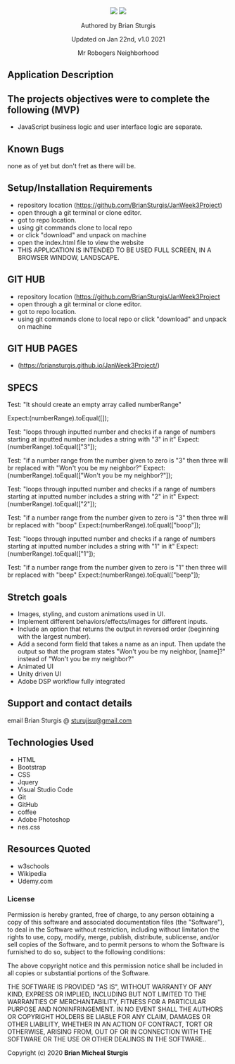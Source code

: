 
<div align="center">
<img src="img/welcome.jpg" width="auto" height="auto" >
<img src="img/homePic.jpg" width="auto" height="auto" >
</div>
<p align="center"> Authored by Brian Sturgis</p>
<p align="center">Updated on Jan 22nd, v1.0 2021</p>
<p align="center">Mr Robogers Neighborhood</p>

## Application Description


## The projects objectives were to complete the following (MVP)
- JavaScript business logic and user interface logic are separate.


## Known Bugs
none as of yet but don't fret as there will be.

## Setup/Installation Requirements
- repository location (https://github.com/BrianSturgis/JanWeek3Project)
- open through a git terminal or clone editor.
- got to repo location.
- using git commands clone to local repo
- or click "download" and unpack on machine
- open the index.html file to view the website
- THIS APPLICATION IS INTENDED TO BE USED FULL SCREEN, IN  A BROWSER WINDOW, LANDSCAPE.

## GIT HUB
- repository location (https://github.com/BrianSturgis/JanWeek3Project
- open through a git terminal or clone editor.
- got to repo location.
- using git commands clone to local repo or click "download" and unpack on machine

## GIT HUB PAGES 
- (https://briansturgis.github.io/JanWeek3Project/)

## SPECS

Test: "It should create an empty array called numberRange"

Expect:(numberRange).toEqual([]);

Test: "loops through inputted number and checks if a range of numbers starting at inputted number includes a string with "3" in it"
Expect:(numberRange).toEqual(["3"]);

Test: "if a number range from the number given to zero is "3" then three will br replaced with "Won't you be my neighbor?"
Expect:(numberRange).toEqual(["Won't you be my neighbor?"]);

Test: "loops through inputted number and checks if a range of numbers starting at inputted number includes a string with "2" in it"
Expect:(numberRange).toEqual(["2"]);

Test: "if a number range from the number given to zero is "3" then three will br replaced with "boop"
Expect:(numberRange).toEqual(["boop"]);

Test: "loops through inputted number and checks if a range of numbers starting at inputted number includes a string with "1" in it"
Expect:(numberRange).toEqual(["1"]);

Test: "if a number range from the number given to zero is "1" then three will br replaced with "beep"
Expect:(numberRange).toEqual(["beep"]);

## Stretch goals
- Images, styling, and custom animations used in UI.
- Implement different behaviors/effects/images for different inputs.
- Include an option that returns the output in reversed order (beginning with the largest number).
- Add a second form field that takes a name as an input. Then update the output so that the program states "Won't you be my neighbor, [name]?" instead of "Won't you be my neighbor?"
- Animated UI
- Unity driven UI
- Adobe DSP workflow fully integrated 

## Support and contact details
email Brian Sturgis @ <sturujisu@gmail.com>

## Technologies Used
* HTML
* Bootstrap
* CSS
* Jquery
* Visual Studio Code
* Git
* GitHub
* coffee
* Adobe Photoshop
* nes.css

## Resources Quoted
- w3schools
- Wikipedia
- Udemy.com

### License
Permission is hereby granted, free of charge, to any person obtaining a copy of this software and associated documentation files (the "Software"), to deal in the Software without restriction, including without limitation the rights to use, copy, modify, merge, publish, distribute, sublicense, and/or sell copies of the Software, and to permit persons to whom the Software is furnished to do so, subject to the following conditions:

The above copyright notice and this permission notice shall be included in all copies or substantial portions of the Software.

THE SOFTWARE IS PROVIDED "AS IS", WITHOUT WARRANTY OF ANY KIND, EXPRESS OR IMPLIED, INCLUDING BUT NOT LIMITED TO THE WARRANTIES OF MERCHANTABILITY, FITNESS FOR A PARTICULAR PURPOSE AND NONINFRINGEMENT. IN NO EVENT SHALL THE AUTHORS OR COPYRIGHT HOLDERS BE LIABLE FOR ANY CLAIM, DAMAGES OR OTHER LIABILITY, WHETHER IN AN ACTION OF CONTRACT, TORT OR OTHERWISE, ARISING FROM, OUT OF OR IN CONNECTION WITH THE SOFTWARE OR THE USE OR OTHER DEALINGS IN THE SOFTWARE..

Copyright (c) 2020 **Brian Micheal Sturgis**